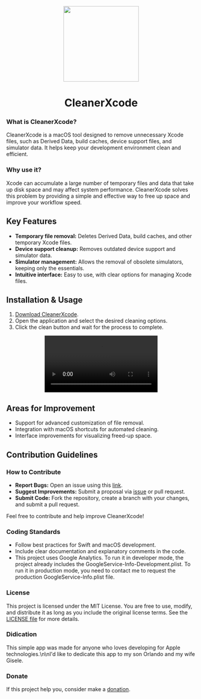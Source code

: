 <p align="center">
  <image src="https://github.com/user-attachments/assets/9622a1a3-46c2-4acc-ab86-96963f97cdda"width="200" />
</p>

<h1 align="center">CleanerXcode</h1>

### What is CleanerXcode?
CleanerXcode is a macOS tool designed to remove unnecessary Xcode files, such as Derived Data, build caches, device support files, and simulator data. It helps keep your development environment clean and efficient.

### Why use it?
Xcode can accumulate a large number of temporary files and data that take up disk space and may affect system performance. CleanerXcode solves this problem by providing a simple and effective way to free up space and improve your workflow speed.

## Key Features
- **Temporary file removal:** Deletes Derived Data, build caches, and other temporary Xcode files.
- **Device support cleanup:** Removes outdated device support and simulator data.
- **Simulator management:** Allows the removal of obsolete simulators, keeping only the essentials.
- **Intuitive interface:** Easy to use, with clear options for managing Xcode files.

## Installation & Usage
1. [Download CleanerXcode](https://github.com/didisouzacosta/CleanerXcode/raw/refs/heads/v0.1.1/releases/CleanerXcode.zip).
2. Open the application and select the desired cleaning options.
3. Click the clean button and wait for the process to complete.

<div align="center">
  <video src="https://github.com/user-attachments/assets/ac6f66d0-8e3f-48e7-a102-6d6b32d67830"/>
</div>

## Areas for Improvement
- Support for advanced customization of file removal.
- Integration with macOS shortcuts for automated cleaning.
- Interface improvements for visualizing freed-up space.

## Contribution Guidelines

### How to Contribute
- **Report Bugs:** Open an issue using this [link](https://github.com/didisouzacosta/CleanerXcode/issues/new/choose).
- **Suggest Improvements:** Submit a proposal via [issue](https://github.com/didisouzacosta/CleanerXcode/issues/new/choose) or pull request.
- **Submit Code:** Fork the repository, create a branch with your changes, and submit a pull request.

Feel free to contribute and help improve CleanerXcode!

### Coding Standards
- Follow best practices for Swift and macOS development.
- Include clear documentation and explanatory comments in the code.
- This project uses Google Analytics. To run it in developer mode, the project already includes the GoogleService-Info-Development.plist. To run it in production mode, you need to contact me to request the production GoogleService-Info.plist file.

### License

This project is licensed under the MIT License. You are free to use, modify, and distribute it as long as you include the original license terms. See the [LICENSE file](https://github.com/didisouzacosta/CleanerXcode/blob/v0.1.1/LICENSE) for more details.

### Didication

This simple app was made for anyone who loves developing for Apple technologies.\n\nI'd like to dedicate this app to my son Orlando and my wife Gisele.

### Donate

If this project help you, consider make a [donation](https://buy.stripe.com/00gcN772R2ns3wA9AA).

